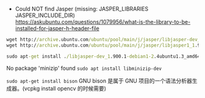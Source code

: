 - Could NOT find Jasper (missing: JASPER_LIBRARIES JASPER_INCLUDE_DIR)
  https://askubuntu.com/questions/1079956/what-is-the-library-to-be-installed-for-jasper-h-header-file

```cmd
wget http://archive.ubuntu.com/ubuntu/pool/main/j/jasper/libjasper-dev_1.900.1-debian1-2.4ubuntu1.3_amd64.deb
wget http://archive.ubuntu.com/ubuntu/pool/main/j/jasper/libjasper1_1.900.1-debian1-2.4ubuntu1.3_amd64.deb

sudo apt-get install ./libjasper-dev_1.900.1-debian1-2.4ubuntu1.3_amd64.deb ./libjasper1_1.900.1-debian1-2.4ubuntu1.3_amd64.deb
```

No package 'minizip' found
`sudo apt install libminizip-dev`



`sudo apt-get install bison`
GNU bison 是属于 GNU 项目的一个语法分析器生成器。(vcpkg install opencv 的时候需要)